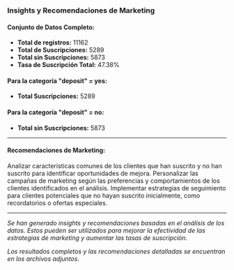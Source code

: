 
### Insights y Recomendaciones de Marketing

#### Conjunto de Datos Completo:
- **Total de registros:** 11162
- **Total de Suscripciones:** 5289
- **Total sin Suscripciones:** 5873
- **Tasa de Suscripción Total:** 47.38%

#### Para la categoría "deposit" = yes:
- **Total Suscripciones:** 5289

#### Para la categoría "deposit" = no:
- **Total sin Suscripciones:** 5873

---

#### Recomendaciones de Marketing:
Analizar características comunes de los clientes que han suscrito y no han suscrito para identificar oportunidades de mejora.
Personalizar las campañas de marketing según las preferencias y comportamientos de los clientes identificados en el análisis.
Implementar estrategias de seguimiento para clientes potenciales que no hayan suscrito inicialmente, como recordatorios o ofertas especiales.

---

*Se han generado insights y recomendaciones basadas en el análisis de los datos. Estos pueden ser utilizados para mejorar la efectividad de las estrategias de marketing y aumentar las tasas de suscripción.*

*Los resultados completos y las recomendaciones detalladas se encuentran en los archivos adjuntos.*
